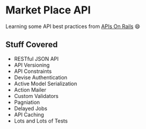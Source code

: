 # Market Place API

Learning some API best practices from [APIs On Rails](http://apionrails.icalialabs.com/book) :smile:

## Stuff Covered

- RESTful JSON API
- API Versioning
- API Constraints
- Devise Authentication
- Active Model Serialization
- Action Mailer
- Custom Validators
- Pagniation
- Delayed Jobs
- API Caching
- Lots and Lots of Tests
